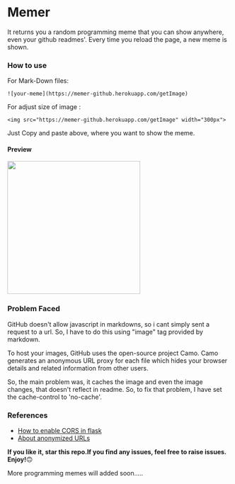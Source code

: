 # Memer

It returns you a random programming meme that you can show anywhere, even your github readmes'. Every time you reload the page, a new meme is shown.

### How to use

For Mark-Down files:

    ![your-meme](https://memer-github.herokuapp.com/getImage)

For adjust size of image :

    <img src="https://memer-github.herokuapp.com/getImage" width="300px">

Just Copy and paste above, where you want to show the meme.

#### Preview

<img src="https://memer-github.herokuapp.com/getImage" width="300px">

### Problem Faced

GitHub doesn't allow javascript in markdowns, so i cant simply sent a request to a url. So, I have to do this using "image" tag provided by markdown.

To host your images, GitHub uses the open-source project Camo. Camo generates an anonymous URL proxy for each file which hides your browser details and related information from other users.

So, the main problem was, it caches the image and even the image changes, that doesn't reflect in readme. So, to fix that problem, I have set the cache-control to 'no-cache'.

### References
- [How to enable CORS in flask](https://stackoverflow.com/questions/25594893/how-to-enable-cors-in-flask)
- [About anonymized URLs](https://docs.github.com/en/github/authenticating-to-github/keeping-your-account-and-data-secure/about-anonymized-urls)

**If you like it, star this repo.If you find any issues, feel free to raise issues. Enjoy!**:upside_down_face:

More programming memes will added soon.....
